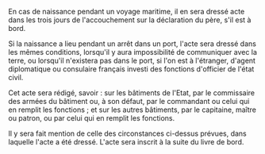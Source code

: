 En cas de naissance pendant un voyage maritime, il en sera dressé acte dans les trois jours de l'accouchement sur la déclaration du père, s'il est à bord.

Si la naissance a lieu pendant un arrêt dans un port, l'acte sera dressé dans les mêmes conditions, lorsqu'il y aura impossibilité de communiquer avec la terre, ou lorsqu'il n'existera pas dans le port, si l'on est à l'étranger, d'agent diplomatique ou consulaire français investi des fonctions d'officier de l'état civil.

Cet acte sera rédigé, savoir : sur les bâtiments de l'Etat, par le commissaire des armées du bâtiment ou, à son défaut, par le commandant ou celui qui en remplit les fonctions ; et sur les autres bâtiments, par le capitaine, maître ou patron, ou par celui qui en remplit les fonctions.

Il y sera fait mention de celle des circonstances ci-dessus prévues, dans laquelle l'acte a été dressé. L'acte sera inscrit à la suite du livre de bord.
